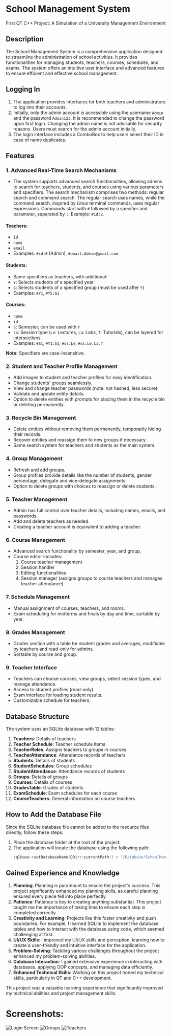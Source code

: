 # School Management System
First QT C++ Project: A Simulation of a University Management Environment

## Description
The School Management System is a comprehensive application designed to streamline the administration of school activities. It provides functionalities for managing students, teachers, courses, schedules, and exams. The system offers an intuitive user interface and advanced features to ensure efficient and effective school management.

## Logging In
1. The application provides interfaces for both teachers and administrators to log into their accounts.
2. Initially, only the admin account is accessible using the username `Admin` and the password `Admin123`. It is recommended to change the password upon first login. Changing the admin name is not advisable for security reasons. Users must search for the admin account initially.
3. The login interface includes a ComboBox to help users select their ID in case of name duplicates.

## Features

### 1. Advanced Real-Time Search Mechanisms
- The system supports advanced search functionalities, allowing admins to search for teachers, students, and courses using various parameters and specifiers. The search mechanism comprises two methods: regular search and command search. The regular search uses names, while the command search, inspired by Linux terminal commands, uses regular expressions. Commands start with `#` followed by a specifier and parameter, separated by `:`. Example: `#id:2`.

#### Teachers:
- `id`
- `name`
- `email`
- Examples: `#id:0` (Admin), `#email:Admin@gmail.com`

#### Students:
- Same specifiers as teachers, with additional:
- `Y`: Selects students of a specified year
- `G`: Selects students of a specified group (must be used after `Y`)
- Examples: `#Y1`, `#Y5:G1`

#### Courses:
- `name`
- `id`
- `S`: Semester, can be used with `Y`
- `ss`: Session type (`Le`: Lectures, `La`: Labs, `T`: Tutorials), can be layered for intersections
- Examples: `#S1`, `#Y1:S1`, `#ss:Le`, `#ss:Le.La.T`

**Note:** Specifiers are case-insensitive.

### 2. Student and Teacher Profile Management
- Add images to student and teacher profiles for easy identification.
- Change students' groups seamlessly.
- View and change teacher passwords (note: not hashed, less secure).
- Validate and update entity details.
- Option to delete entities with prompts for placing them in the recycle bin or deleting permanently.

### 3. Recycle Bin Management
- Delete entities without removing them permanently, temporarily hiding their records.
- Recover entities and reassign them to new groups if necessary.
- Same search system for teachers and students as the main system.

### 4. Group Management
- Refresh and add groups.
- Group profiles provide details like the number of students, gender percentage, delegate and vice-delegate assignments.
- Option to delete groups with choices to reassign or delete students.

### 5. Teacher Management
- Admin has full control over teacher details, including names, emails, and passwords.
- Add and delete teachers as needed.
- Creating a teacher account is equivalent to adding a teacher.

### 6. Course Management
- Advanced search functionality by semester, year, and group.
- Course editor includes:
  1. Course teacher management
  2. Session handler
  3. Editing functionalities
  4. Session manager (assigns groups to course teachers and manages teacher attendance)

### 7. Schedule Management
- Manual assignment of courses, teachers, and rooms.
- Exam scheduling for midterms and finals by day and time, sortable by year.

### 8. Grades Management
- Grades section with a table for student grades and averages, modifiable by teachers and read-only for admins.
- Sortable by course and group.

### 9. Teacher Interface
- Teachers can choose courses, view groups, select session types, and manage attendance.
- Access to student profiles (read-only).
- Exam interface for loading student results.
- Customizable schedule for teachers.

## Database Structure
The system uses an SQLite database with 12 tables:

1. **Teachers**: Details of teachers
2. **Teacher Schedule**: Teacher schedule items
3. **TeacherRoles**: Assigns teachers to groups in courses
4. **TeacherAttendance**: Attendance records of teachers
5. **Students**: Details of students
6. **StudentSchedules**: Group schedules
7. **StudentAttendance**: Attendance records of students
8. **Groups**: Details of groups
9. **Courses**: Details of courses
10. **GradesTable**: Grades of students
11. **ExamSchedule**: Exam schedules for each course
12. **CourseTeachers**: General information on course teachers

## How to Add the Database File
Since the SQLite database file cannot be added to the resource files directly, follow these steps:

1. Place the database folder at the root of the project.
2. The application will locate the database using the following path:
   ```cpp
   sqlbase->setDatabaseName(QDir::currentPath() + "/Database/SchoolManagmentDatabase.db");
## Gained Experience and Knowledge
1. **Planning**: Planning is paramount to ensure the project's success. This project significantly enhanced my planning skills, as careful planning ensured every piece fell into place perfectly.
2. **Patience**: Patience is key to creating anything substantial. This project taught me the importance of taking time to ensure each step is completed correctly.
3. **Creativity and Learning**: Projects like this foster creativity and push boundaries. For example, I learned SQLite to implement the database tables and how to interact with the database using code, which seemed challenging at first.
4. **UI/UX Skills**: I improved my UI/UX skills and perception, learning how to create a user-friendly and intuitive interface for the application.
5. **Problem-Solving**: Tackling various challenges throughout the project enhanced my problem-solving abilities.
6. **Database Interaction**: I gained extensive experience in interacting with databases, applying OOP concepts, and managing data efficiently.
7. **Enhanced Technical Skills**: Working on this project honed my technical skills, particularly in QT and C++ development.

This project was a valuable learning experience that significantly improved my technical abilities and project management skills.
# Screenshots:
![Login Screen](assets/Screenshot3)
![Groups](assets/Screenshot1)
![Teachers](assets/Screenshot2)
